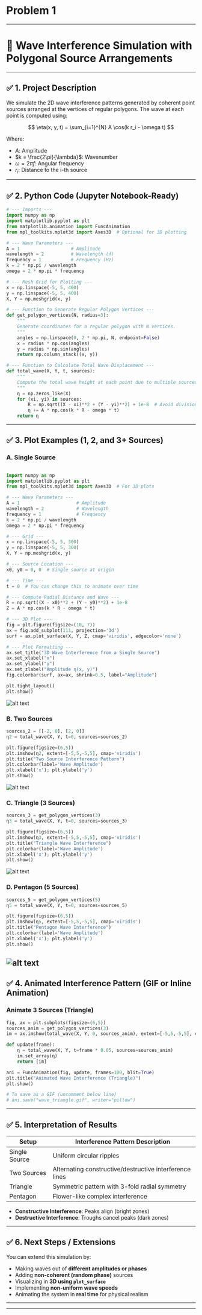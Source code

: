 # Problem 1

---

# 🌊 **Wave Interference Simulation with Polygonal Source Arrangements**

---

## ✅ 1. **Project Description**

We simulate the 2D wave interference patterns generated by coherent point sources arranged at the vertices of regular polygons. The wave at each point is computed using:

$$
\eta(x, y, t) = \sum_{i=1}^{N} A \cos(k r_i - \omega t)
$$

Where:

* $A$: Amplitude
* $k = \frac{2\pi}{\lambda}$: Wavenumber
* $\omega = 2\pi f$: Angular frequency
* $r_i$: Distance to the i-th source

---

## ✅ 2. **Python Code (Jupyter Notebook-Ready)**

```python
# --- Imports ---
import numpy as np
import matplotlib.pyplot as plt
from matplotlib.animation import FuncAnimation
from mpl_toolkits.mplot3d import Axes3D  # Optional for 3D plotting

# --- Wave Parameters ---
A = 1                   # Amplitude
wavelength = 2          # Wavelength (λ)
frequency = 1           # Frequency (Hz)
k = 2 * np.pi / wavelength
omega = 2 * np.pi * frequency

# --- Mesh Grid for Plotting ---
x = np.linspace(-5, 5, 400)
y = np.linspace(-5, 5, 400)
X, Y = np.meshgrid(x, y)

# --- Function to Generate Regular Polygon Vertices ---
def get_polygon_vertices(N, radius=3):
    """
    Generate coordinates for a regular polygon with N vertices.
    """
    angles = np.linspace(0, 2 * np.pi, N, endpoint=False)
    x = radius * np.cos(angles)
    y = radius * np.sin(angles)
    return np.column_stack((x, y))

# --- Function to Calculate Total Wave Displacement ---
def total_wave(X, Y, t, sources):
    """
    Compute the total wave height at each point due to multiple sources.
    """
    η = np.zeros_like(X)
    for (xi, yi) in sources:
        R = np.sqrt((X - xi)**2 + (Y - yi)**2) + 1e-8  # Avoid division by 0
        η += A * np.cos(k * R - omega * t)
    return η
```

---

## ✅ 3. **Plot Examples (1, 2, and 3+ Sources)**

### A. **Single Source**

```python 

import numpy as np
import matplotlib.pyplot as plt
from mpl_toolkits.mplot3d import Axes3D  # For 3D plots

# --- Wave Parameters ---
A = 1                     # Amplitude
wavelength = 2            # Wavelength
frequency = 1             # Frequency
k = 2 * np.pi / wavelength
omega = 2 * np.pi * frequency

# --- Grid ---
x = np.linspace(-5, 5, 300)
y = np.linspace(-5, 5, 300)
X, Y = np.meshgrid(x, y)

# --- Source Location ---
x0, y0 = 0, 0  # Single source at origin

# --- Time ---
t = 0  # You can change this to animate over time

# --- Compute Radial Distance and Wave ---
R = np.sqrt((X - x0)**2 + (Y - y0)**2) + 1e-8
Z = A * np.cos(k * R - omega * t)

# --- 3D Plot ---
fig = plt.figure(figsize=(10, 7))
ax = fig.add_subplot(111, projection='3d')
surf = ax.plot_surface(X, Y, Z, cmap='viridis', edgecolor='none')

# --- Plot Formatting ---
ax.set_title("3D Wave Interference from a Single Source")
ax.set_xlabel("x")
ax.set_ylabel("y")
ax.set_zlabel("Amplitude η(x, y)")
fig.colorbar(surf, ax=ax, shrink=0.5, label="Amplitude")

plt.tight_layout()
plt.show()
```

![alt text](image-7.png)

### B. **Two Sources**

```python
sources_2 = [[-2, 0], [2, 0]]
η2 = total_wave(X, Y, t=0, sources=sources_2)

plt.figure(figsize=(6,5))
plt.imshow(η2, extent=[-5,5,-5,5], cmap='viridis')
plt.title("Two Source Interference Pattern")
plt.colorbar(label='Wave Amplitude')
plt.xlabel('x'); plt.ylabel('y')
plt.show()
```

![alt text](image-2.png)

### C. **Triangle (3 Sources)**

```python
sources_3 = get_polygon_vertices(3)
η3 = total_wave(X, Y, t=0, sources=sources_3)

plt.figure(figsize=(6,5))
plt.imshow(η3, extent=[-5,5,-5,5], cmap='viridis')
plt.title("Triangle Wave Interference")
plt.colorbar(label='Wave Amplitude')
plt.xlabel('x'); plt.ylabel('y')
plt.show()
```

![alt text](image-3.png)

### D. **Pentagon (5 Sources)**

```python
sources_5 = get_polygon_vertices(5)
η5 = total_wave(X, Y, t=0, sources=sources_5)

plt.figure(figsize=(6,5))
plt.imshow(η5, extent=[-5,5,-5,5], cmap='viridis')
plt.title("Pentagon Wave Interference")
plt.colorbar(label='Wave Amplitude')
plt.xlabel('x'); plt.ylabel('y')
plt.show()
```


![alt text](image-4.png)
---

## ✅ 4. **Animated Interference Pattern (GIF or Inline Animation)**

### Animate 3 Sources (Triangle)

```python
fig, ax = plt.subplots(figsize=(6,5))
sources_anim = get_polygon_vertices(3)
im = ax.imshow(total_wave(X, Y, 0, sources_anim), extent=[-5,5,-5,5], cmap='plasma', animated=True)

def update(frame):
    η = total_wave(X, Y, t=frame * 0.05, sources=sources_anim)
    im.set_array(η)
    return [im]

ani = FuncAnimation(fig, update, frames=100, blit=True)
plt.title("Animated Wave Interference (Triangle)")
plt.show()

# To save as a GIF (uncomment below line)
# ani.save("wave_triangle.gif", writer="pillow")
```



---

## ✅ 5. **Interpretation of Results**

| Setup         | Interference Pattern Description                        |
| ------------- | ------------------------------------------------------- |
| Single Source | Uniform circular ripples                                |
| Two Sources   | Alternating constructive/destructive interference lines |
| Triangle      | Symmetric pattern with 3-fold radial symmetry           |
| Pentagon      | Flower-like complex interference                        |

* **Constructive Interference**: Peaks align (bright zones)
* **Destructive Interference**: Troughs cancel peaks (dark zones)

---

## ✅ 6. **Next Steps / Extensions**

You can extend this simulation by:

* Making waves out of **different amplitudes or phases**
* Adding **non-coherent (random phase)** sources
* Visualizing in **3D using `plot_surface`**
* Implementing **non-uniform wave speeds**
* Animating the system in **real time** for physical realism

---

---

